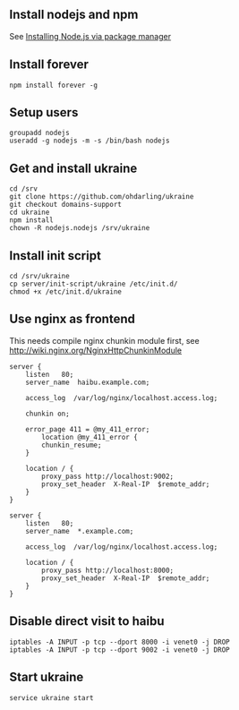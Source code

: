 ## Install nodejs and npm

See [Installing Node.js via package manager](https://github.com/joyent/node/wiki/Installing-Node.js-via-package-manager)

## Install forever

	npm install forever -g

## Setup users

    groupadd nodejs
    useradd -g nodejs -m -s /bin/bash nodejs
    
## Get and install ukraine

    cd /srv
    git clone https://github.com/ohdarling/ukraine
    git checkout domains-support
    cd ukraine
    npm install
    chown -R nodejs.nodejs /srv/ukraine
    
## Install init script

    cd /srv/ukraine
    cp server/init-script/ukraine /etc/init.d/
    chmod +x /etc/init.d/ukraine
    
## Use nginx as frontend

This needs compile nginx chunkin module first, see <http://wiki.nginx.org/NginxHttpChunkinModule>

	server {
		listen   80;
		server_name  haibu.example.com;
		
		access_log  /var/log/nginx/localhost.access.log;

		chunkin on;
		
		error_page 411 = @my_411_error;
			location @my_411_error {
			chunkin_resume;
		}
		
		location / {
			proxy_pass http://localhost:9002;
			proxy_set_header  X-Real-IP  $remote_addr;
		}
	}
	
	server {
		listen   80;
		server_name  *.example.com;
		
		access_log  /var/log/nginx/localhost.access.log;
		
		location / {
			proxy_pass http://localhost:8000;
			proxy_set_header  X-Real-IP  $remote_addr;
		}
	}

	
## Disable direct visit to haibu

	iptables -A INPUT -p tcp --dport 8000 -i venet0 -j DROP
	iptables -A INPUT -p tcp --dport 9002 -i venet0 -j DROP

## Start ukraine
    
    service ukraine start
    
